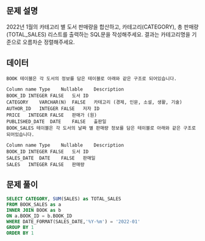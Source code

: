 ## 문제 설명

2022년 1월의 카테고리 별 도서 판매량을 합산하고, 카테고리(CATEGORY), 총 판매량(TOTAL_SALES) 리스트를 출력하는 SQL문을 작성해주세요.
결과는 카테고리명을 기준으로 오름차순 정렬해주세요.

## 데이터

```
BOOK 테이블은 각 도서의 정보를 담은 테이블로 아래와 같은 구조로 되어있습니다.

Column name	Type	Nullable	Description
BOOK_ID	INTEGER	FALSE	도서 ID
CATEGORY	VARCHAR(N)	FALSE	카테고리 (경제, 인문, 소설, 생활, 기술)
AUTHOR_ID	INTEGER	FALSE	저자 ID
PRICE	INTEGER	FALSE	판매가 (원)
PUBLISHED_DATE	DATE	FALSE	출판일
BOOK_SALES 테이블은 각 도서의 날짜 별 판매량 정보를 담은 테이블로 아래와 같은 구조로 되어있습니다.

Column name	Type	Nullable	Description
BOOK_ID	INTEGER	FALSE	도서 ID
SALES_DATE	DATE	FALSE	판매일
SALES	INTEGER	FALSE	판매량
```

## 문제 풀이

```SQL
SELECT CATEGORY, SUM(SALES) as TOTAL_SALES
FROM BOOK_SALES as a
INNER JOIN BOOK as b
ON a.BOOK_ID = b.BOOK_ID
WHERE DATE_FORMAT(SALES_DATE,'%Y-%m') = '2022-01'
GROUP BY 1
ORDER BY 1
```



